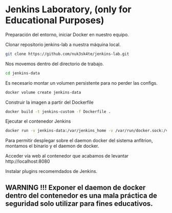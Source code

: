 # Jenkins Laboratory, (only for Educational Purposes)

Preparación del entorno, iniciar Docker en nuestro equipo.

Clonar repositorio jenkins-lab a nuestra máquina local.

```bash
git clone https://github.com/nuk3sk4te/jenkins-lab.git
```

Nos movemos dentro del directorio de trabajo.

```bash
cd jenkins-data
```

Es necesario montar un volumen persistente para no perder las configs.

```bash
docker volume create jenkins-data
```
Construir la imagen a partir del Dockerfile

```bash
docker build -t jenkins-custom -f Dockerfile .
```

Ejecutar el contenedor Jenkins
```bash
docker run -v jenkins-data:/var/jenkins_home -v /var/run/docker.sock:/var/run/docker.sock -v /usr/local/bin/docker:/usr/local/bin/docker -d --name jenkins-cicd -p 8080:8080 -p 50000:50000 jenkins-custom
```
Para permitir desplegar sobre el daemon docker del sistema anfitrion, montamos el binario y el daemon de docker. 


Acceder vía web al contenedor que acabamos de levantar
http://localhost:8080

Instalar plugins recomemdados de Jenkins.




## WARNING !!! Exponer el daemon de docker dentro del contenedor es una mala práctica de seguridad solo utilizar para fines educativos.
